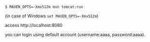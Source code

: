     $ MAVEN_OPTS=-Xmx512m mvn tomcat:run

(in case of Windows `set MAVEN_OPTS=-Xmx512m`)

access http://localhost:8080

you can login using default account (username:aaaa, password:aaaa).
